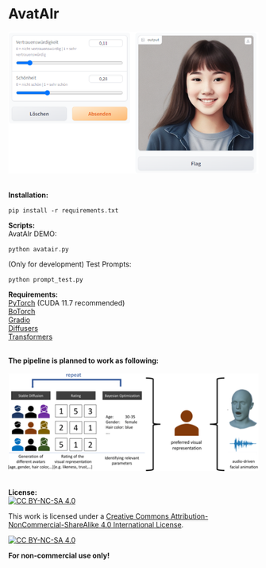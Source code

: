 # AvatAIr<br />
<img src="https://raw.githubusercontent.com/lukassteinwender/avatair/main/Documentation/picture/program.png" width="600"><br />
<br />

**Installation:**<br />
```
pip install -r requirements.txt
```

**Scripts:**<br />
AvatAIr DEMO:<br />
```
python avatair.py
```
(Only for development) Test Prompts:<br />
```
python prompt_test.py
```

**Requirements:**<br />
[PyTorch](https://pytorch.org/get-started/locally/) (CUDA 11.7 recommended)<br />
[BoTorch](https://botorch.org/docs/getting_started)<br />
[Gradio](https://gradio.app/quickstart/)<br />
[Diffusers](https://huggingface.co/docs/diffusers/installation) <br />
[Transformers](https://huggingface.co/docs/transformers/installation) <br />
<br />

**The pipeline is planned to work as following:**<br /><br />
<img src="https://raw.githubusercontent.com/lukassteinwender/avatair/main/Documentation/picture/pipeline.png" width="600"><br />
<br />

**License:**<br />
[![CC BY-NC-SA 4.0][cc-by-nc-sa-shield]][cc-by-nc-sa]

This work is licensed under a
[Creative Commons Attribution-NonCommercial-ShareAlike 4.0 International License][cc-by-nc-sa].

[![CC BY-NC-SA 4.0][cc-by-nc-sa-image]][cc-by-nc-sa]

[cc-by-nc-sa]: http://creativecommons.org/licenses/by-nc-sa/4.0/
[cc-by-nc-sa-image]: https://licensebuttons.net/l/by-nc-sa/4.0/88x31.png
[cc-by-nc-sa-shield]: https://img.shields.io/badge/License-CC%20BY--NC--SA%204.0-lightgrey.svg

**For non-commercial use only!**
